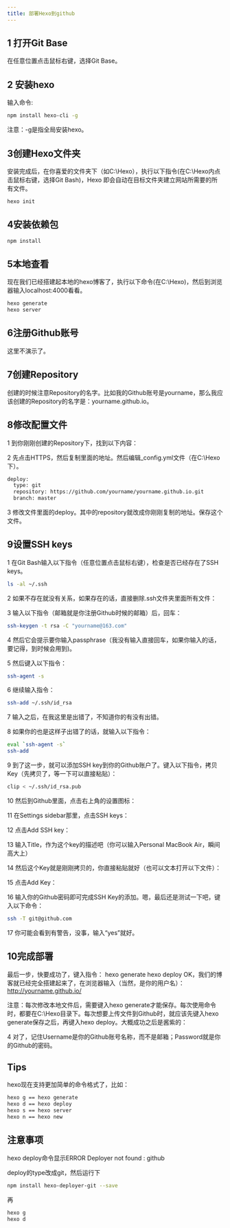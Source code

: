 ```yaml
---
title: 部署Hexo到github
---
```



## 1 打开Git Base
在任意位置点击鼠标右键，选择Git Base。

## 2 安装hexo
输入命令:
``` bash
npm install hexo-cli -g
```
注意：-g是指全局安装hexo。

## 3创建Hexo文件夹
安装完成后，在你喜爱的文件夹下（如C:\Hexo），执行以下指令(在C:\Hexo内点击鼠标右键，选择Git Bash)，Hexo 即会自动在目标文件夹建立网站所需要的所有文件。
``` bash
hexo init
```

## 4安装依赖包
``` bash
npm install
```
## 5本地查看
现在我们已经搭建起本地的hexo博客了，执行以下命令(在C:\Hexo)，然后到浏览器输入localhost:4000看看。
``` bash
hexo generate
hexo server
```

## 6注册Github账号
这里不演示了。

## 7创建Repository
创建的时候注意Repository的名字。比如我的Github账号是yourname，那么我应该创建的Repository的名字是：yourname.github.io。

## 8修改配置文件
1
到你刚刚创建的Repository下，找到以下内容：

2
先点击HTTPS，然后复制里面的地址。然后编辑_config.yml文件（在C:\Hexo下）。
``` bash
deploy:
  type: git
  repository: https://github.com/yourname/yourname.github.io.git
  branch: master
```
3
修改文件里面的deploy。其中的repository就改成你刚刚复制的地址。保存这个文件。

## 9设置SSH keys
1
在Git Bash输入以下指令（任意位置点击鼠标右键），检查是否已经存在了SSH keys。
``` bash
ls -al ~/.ssh
```
2
如果不存在就没有关系，如果存在的话，直接删除.ssh文件夹里面所有文件：

3
输入以下指令（邮箱就是你注册Github时候的邮箱）后，回车：
``` bash
ssh-keygen -t rsa -C "yourname@163.com"
```

4
然后它会提示要你输入passphrase（我没有输入直接回车，如果你输入的话，要记得，到时候会用到)。

5
然后键入以下指令：
``` bash
ssh-agent -s
```
6
继续输入指令：
``` bash
ssh-add ~/.ssh/id_rsa
```
7
输入之后，在我这里是出错了，不知道你的有没有出错。

8
如果你的也是这样子出错了的话，就输入以下指令：
``` bash
eval `ssh-agent -s`
ssh-add
```
9
到了这一步，就可以添加SSH key到你的Github账户了。键入以下指令，拷贝Key（先拷贝了，等一下可以直接粘贴）：
``` bash
clip < ~/.ssh/id_rsa.pub
```
10
然后到Github里面，点击右上角的设置图标：

11
在Settings sidebar那里，点击SSH keys：

12
点击Add SSH key：

13
输入Title，作为这个key的描述吧（你可以输入Personal MacBook Air，瞬间高大上）

14
然后这个Key就是刚刚拷贝的，你直接粘贴就好（也可以文本打开以下文件）：

15
点击Add Key：

16
输入你的Github密码即可完成SSH Key的添加。嗯，最后还是测试一下吧，键入以下命令：
``` bash
ssh -T git@github.com
```
17
你可能会看到有警告，没事，输入“yes”就好。

## 10完成部署
最后一步，快要成功了，键入指令：
hexo generate
hexo deploy
OK，我们的博客就已经完全搭建起来了，在浏览器输入（当然，是你的用户名）：
http://yourname.github.io/

注意：每次修改本地文件后，需要键入hexo generate才能保存。每次使用命令时，都要在C:\Hexo目录下。每次想要上传文件到Github时，就应该先键入hexo generate保存之后，再键入hexo deploy。大概成功之后是酱紫的：

4
对了，记住Username是你的Github账号名称，而不是邮箱；Password就是你的Github的密码。

## Tips
hexo现在支持更加简单的命令格式了，比如：
``` bash
hexo g == hexo generate
hexo d == hexo deploy
hexo s == hexo server
hexo n == hexo new
```

## 注意事项
hexo deploy命令显示ERROR Deployer not found : github

deploy的type改成git，然后运行下
``` bash
npm install hexo-deployer-git --save
```
再
``` bash
hexo g
hexo d
```
